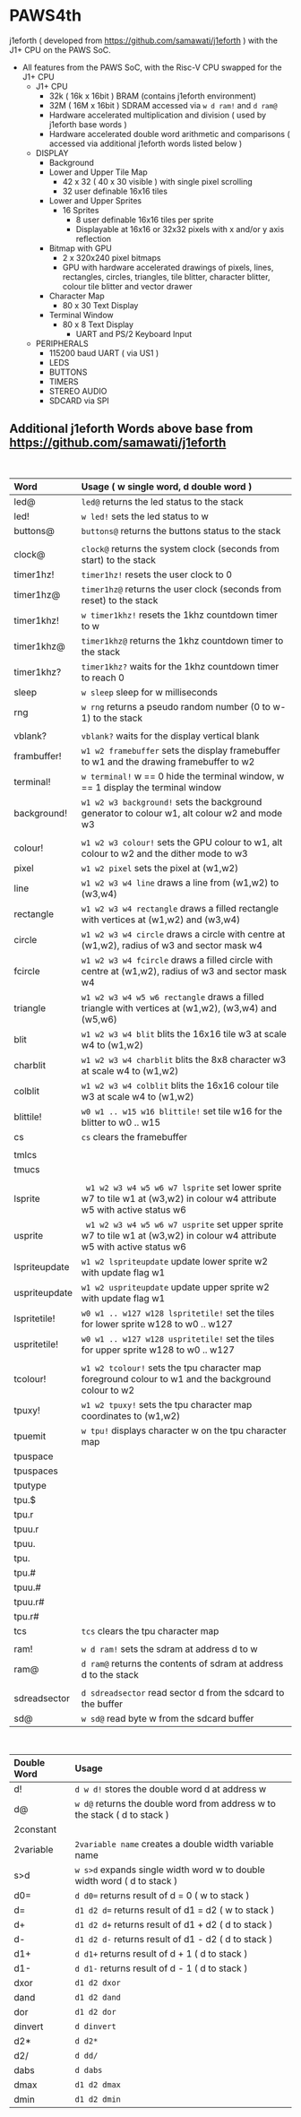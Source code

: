 # PAWS4th

j1eforth ( developed from https://github.com/samawati/j1eforth ) with the J1+ CPU on the PAWS SoC.

* All features from the PAWS SoC, with the Risc-V CPU swapped for the J1+ CPU
    * J1+ CPU
        * 32k ( 16k x 16bit ) BRAM (contains j1eforth environment)
        * 32M ( 16M x 16bit ) SDRAM accessed via ```w d ram!``` and ```d ram@```
        * Hardware accelerated multiplication and division ( used by j1eforth base words )
        * Hardware accelerated double word arithmetic and comparisons ( accessed via additional j1eforth words listed below )
    * DISPLAY
        * Background
        * Lower and Upper Tile Map
            * 42 x 32 ( 40 x 30 visible ) with single pixel scrolling
            * 32 user definable 16x16 tiles
        * Lower and Upper Sprites
            * 16 Sprites
                * 8 user definable 16x16 tiles per sprite
                * Displayable at 16x16 or 32x32 pixels with x and/or y axis reflection
        * Bitmap with GPU
            * 2 x 320x240 pixel bitmaps
            * GPU with hardware accelerated drawings of pixels, lines, rectangles, circles, triangles, tile blitter, character blitter, colour tile blitter and vector drawer
        * Character Map
            *  80 x 30 Text Display
        *  Terminal Window
            *  80 x 8 Text Display
                *  UART and PS/2 Keyboard Input
    *  PERIPHERALS
        *  115200 baud UART ( via US1 )
        *  LEDS
        *  BUTTONS
        *  TIMERS
        *  STEREO AUDIO
        *  SDCARD via SPI

## Additional j1eforth Words above base from https://github.com/samawati/j1eforth

<br>

Word | Usage ( w single word, d double word )
:----- | :-----
led@ | ```led@``` returns the led status to the stack
led! | ```w led!``` sets the led status to w
buttons@ | ```buttons@``` returns the buttons status to the stack
 | |
clock@ | ```clock@``` returns the system clock (seconds from start) to the stack
timer1hz! | ```timer1hz!``` resets the user clock to 0
timer1hz@ | ```timer1hz@``` returns the user clock (seconds from reset) to the stack
timer1khz! | ```w timer1khz!``` resets the 1khz countdown timer to w
timer1khz@ | ```timer1khz@``` returns the 1khz countdown timer to the stack
timer1khz? | ```timer1khz?``` waits for the 1khz countdown timer to reach 0
sleep | ```w sleep``` sleep for w milliseconds
rng | ```w rng``` returns a pseudo random number (0 to w-1) to the stack
 | |
vblank? | ```vblank?``` waits for the display vertical blank
frambuffer! | ```w1 w2 framebuffer``` sets the display framebuffer to w1 and the drawing framebuffer to w2
terminal! | ```w terminal!``` w == 0 hide the terminal window, w == 1 display the terminal window
background! | ```w1 w2 w3 background!``` sets the background generator to colour w1, alt colour w2 and mode w3
 | |
colour! | ```w1 w2 w3 colour!``` sets the GPU colour to w1, alt colour to w2 and the dither mode to w3
pixel | ```w1 w2 pixel``` sets the pixel at (w1,w2)
line | ```w1 w2 w3 w4 line``` draws a line from (w1,w2) to (w3,w4)
rectangle | ```w1 w2 w3 w4 rectangle``` draws a filled rectangle with vertices at (w1,w2) and (w3,w4)
circle | ```w1 w2 w3 w4 circle``` draws a circle with centre at (w1,w2), radius of w3 and sector mask w4
fcircle | ```w1 w2 w3 w4 fcircle``` draws a filled circle with centre at (w1,w2), radius of w3 and sector mask w4
triangle | ```w1 w2 w3 w4 w5 w6 rectangle``` draws a filled triangle with vertices at (w1,w2), (w3,w4) and (w5,w6)
blit | ```w1 w2 w3 w4 blit``` blits the 16x16 tile w3 at scale w4 to (w1,w2)
charblit | ```w1 w2 w3 w4 charblit``` blits the 8x8 character w3 at scale w4 to (w1,w2)
colblit | ```w1 w2 w3 w4 colblit``` blits the 16x16 colour tile w3 at scale w4 to (w1,w2)
blittile! | ```w0 w1 .. w15 w16 blittile!``` set tile w16 for the blitter to w0 .. w15
cs | ```cs``` clears the framebuffer
 | |
tmlcs |
tmucs |
 | |
lsprite | ``` w1 w2 w3 w4 w5 w6 w7 lsprite``` set lower sprite w7 to tile w1 at (w3,w2) in colour w4 attribute w5 with active status w6
usprite | ``` w1 w2 w3 w4 w5 w6 w7 usprite``` set upper sprite w7 to tile w1 at (w3,w2) in colour w4 attribute w5 with active status w6
lspriteupdate | ```w1 w2 lspriteupdate``` update lower sprite w2 with update flag w1
uspriteupdate | ```w1 w2 uspriteupdate``` update upper sprite w2 with update flag w1
lspritetile! | ```w0 w1 .. w127 w128 lspritetile!``` set the tiles for lower sprite w128 to w0 .. w127
uspritetile! | ```w0 w1 .. w127 w128 uspritetile!``` set the tiles for upper sprite w128 to w0 .. w127
 | |
tcolour! | ```w1 w2 tcolour!``` sets the tpu character map foreground colour to w1 and the background colour to w2
tpuxy! | ```w1 w2 tpuxy!``` sets the tpu character map coordinates to (w1,w2)
tpuemit | ```w tpu!``` displays character w on the tpu character map
tpuspace |
tpuspaces |
tputype |
tpu.$ |
tpu.r |
tpuu.r |
tpuu. |
tpu. |
tpu.# |
tpuu.# |
tpuu.r# |
tpu.r# |
tcs | ```tcs``` clears the tpu character map
 | |
ram! | ```w d ram!``` sets the sdram at address d to w
ram@ | ```d ram@``` returns the contents of sdram at address d to the stack
 | |
sdreadsector | ```d sdreadsector``` read sector d from the sdcard to the buffer
sd@ | ```w sd@``` read byte w from the sdcard buffer

<br>

Double Word | Usage
:----- | :-----
d! | ```d w d!``` stores the double word d at address w
d@ | ```w d@``` returns the double word from address w to the stack ( d to stack )
2constant |
2variable | ```2variable name``` creates a double width variable name
s>d | ```w s>d``` expands single width word w to double width word ( d to stack )
d0= | ```d d0=``` returns result of d = 0 ( w to stack )
d= | ```d1 d2 d=``` returns result of d1 = d2 ( w to stack )
d+ | ```d1 d2 d+``` returns result of d1 + d2 ( d to stack )
d- | ```d1 d2 d-``` returns result of d1 - d2 ( d to stack )
d1+ | ```d d1+``` returns result of d + 1 ( d to stack )
d1- | ```d d1-``` returns result of d - 1 ( d to stack )
dxor | ```d1 d2 dxor```
dand | ```d1 d2 dand```
dor | ```d1 d2 dor```
dinvert | ```d dinvert```
d2* | ```d d2*```
d2/ | ```d dd/```
dabs | ```d dabs```
dmax | ```d1 d2 dmax```
dmin | ```d1 d2 dmin```
